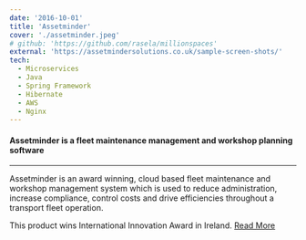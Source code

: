 ```yaml
---
date: '2016-10-01'
title: 'Assetminder'
cover: './assetminder.jpeg'
# github: 'https://github.com/rasela/millionspaces'
external: 'https://assetmindersolutions.co.uk/sample-screen-shots/'
tech:
  - Microservices
  - Java
  - Spring Framework
  - Hibernate
  - AWS
  - Nginx
---
```


#### Assetminder is a fleet maintenance management and workshop planning software

---

Assetminder is an award winning, cloud based fleet maintenance and workshop management system which is used to reduce administration, increase compliance, control costs and drive efficiencies throughout a transport fleet operation.

This product wins International Innovation Award in Ireland. [Read More](http://auxenta.com/auxenta-assestminder-international-award.html)
